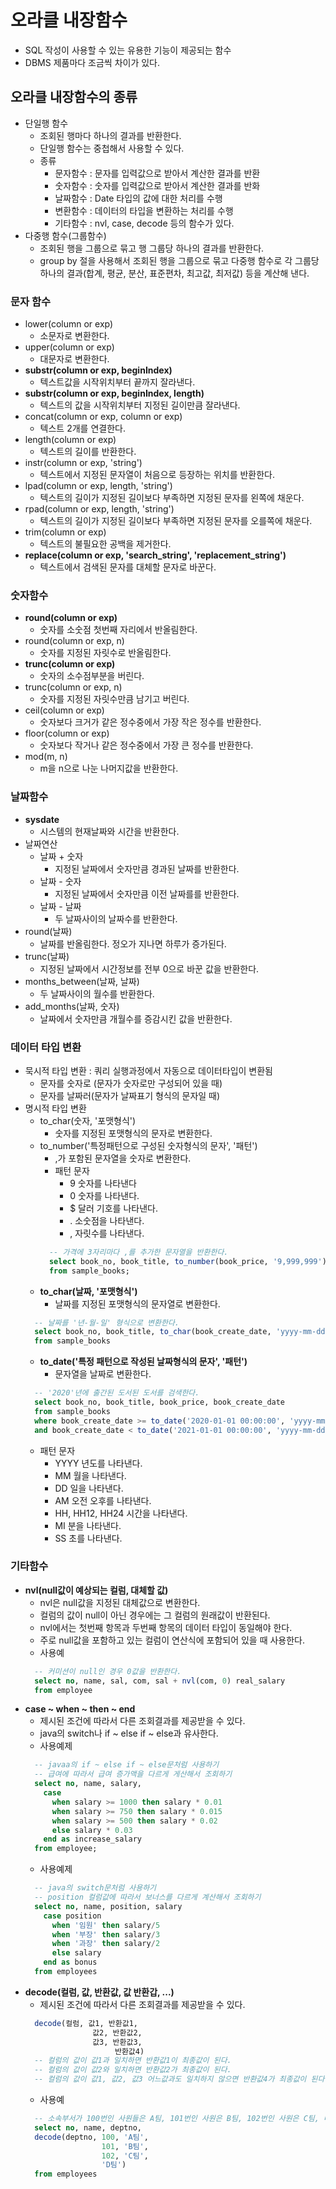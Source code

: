# 오라클 내장함수
- SQL 작성이 사용할 수 있는 유용한 기능이 제공되는 함수
- DBMS 제품마다 조금씩 차이가 있다.

## 오라클 내장함수의 종류
- 단일행 함수
  + 조회된 행마다 하나의 결과를 반환한다.
  + 단일행 함수는 중첩해서 사용할 수 있다.
  + 종류
    * 문자함수 : 문자를 입력값으로 받아서 계산한 결과를 반환
    * 숫자함수 : 숫자를 입력값으로 받아서 계산한 결과를 반화
    * 날짜함수 : Date 타입의 값에 대한 처리를 수행
    * 변환함수 : 데이터의 타입을 변환하는 처리를 수행
    * 기타함수 : nvl, case, decode 등의 함수가 있다.
- 다중행 함수(그룹함수)
  + 조회된 행을 그룹으로 묶고 행 그룹당 하나의 결과를 반환한다.
  + group by 절을 사용해서 조회된 행을 그룹으로 묶고 다중행 함수로 각 그룹당 하나의 결과(합계, 평균, 분산, 표준편차, 최고값, 최저값) 등을 계산해 낸다. 
  
### 문자 함수
- lower(column or exp)
  + 소문자로 변환한다.
- upper(column or exp)
  + 대문자로 변환한다.
- **substr(column or exp, beginIndex)**
  + 텍스트값을 시작위치부터 끝까지 잘라낸다.
- **substr(column or exp, beginIndex, length)**
  + 텍스트의 값을 시작위치부터 지정된 길이만큼 잘라낸다.
- concat(column or exp, column or exp)
  + 텍스트 2개를 연결한다.
- length(column or exp)
  + 텍스트의 길이를 반환한다.
- instr(column or exp, 'string')
  + 텍스트에서 지정된 문자열이 처음으로 등장하는 위치를 반환한다.
- lpad(column or exp, length, 'string')
  + 텍스트의 길이가 지정된 길이보다 부족하면 지정된 문자를 왼쪽에 채운다.
- rpad(column or exp, length, 'string')
  + 텍스트의 길이가 지정된 길이보다 부족하면 지정된 문자를 오를쪽에 채운다.
- trim(column or exp)
  + 텍스트의 불필요한 공백을 제거한다.
- **replace(column or exp, 'search_string', 'replacement_string')**
  + 텍스트에서 검색된 문자를 대체할 문자로 바꾼다.
### 숫자함수
- **round(column or exp)**		
  + 숫자를 소숫점 첫번째 자리에서 반올림한다.
- round(column or exp, n)
  + 숫자를 지정된 자릿수로 반올림한다. 
- **trunc(column or exp)**
  + 숫자의 소수점부분을 버린다.
- trunc(column or exp, n)
  + 숫자를 지정된 자릿수만큼 남기고 버린다.
- ceil(column or exp)
  + 숫자보다 크거가 같은 정수중에서 가장 작은 정수를 반환한다.
- floor(column or exp)
  + 숫자보다 작거나 같은 정수중에서 가장 큰 정수를 반환한다.
- mod(m, n)
  + m을 n으로 나눈 나머지값을 반환한다.
### 날짜함수
- **sysdate**
  + 시스템의 현재날짜와 시간을 반환한다.
- 날짜연산
  + 날짜 + 숫자
    * 지정된 날짜에서 숫자만큼 경과된 날짜를 반환한다.
  + 날짜 - 숫자
    * 지정된 날짜에서 숫자만큼 이전 날짜를를 반환한다. 
  + 날짜 - 날짜
    * 두 날짜사이의 날짜수를 반환한다.
- round(날짜)
  + 날짜를 반올림한다. 정오가 지나면 하루가 증가된다.
- trunc(날짜)
  + 지정된 날짜에서 시간정보를 전부 0으로 바꾼 값을 반환한다.
- months_between(날짜, 날짜)
  + 두 날짜사이의 월수를 반환한다. 
- add_months(날짜, 숫자)
  + 날짜에서 숫자만큼 개월수를 증감시킨 값을 반환한다.

### 데이터 타입 변환
- 묵시적 타입 변환 : 쿼리 실행과정에서 자동으로 데이터타입이 변환됨
  + 문자를 숫자로 (문자가 숫자로만 구성되어 있을 때)
  + 문자를 날짜러(문자가 날짜표기 형식의 문자일 때)
- 명시적 타입 변환
  + to_char(숫자, '포맷형식')
    * 숫자를 지정된 포맷형식의 문자로 변환한다.
  + to_number('특정패턴으로 구성된 숫자형식의 문자', '패턴')
    * ,가 포함된 문자열을 숫자로 변환한다.
    * 패턴 문자
      - 9	숫자를 나타낸다
      - 0	숫자를 나타낸다.		
      - $	달러 기호를 나타낸다.
      - .	소숫점을 나타낸다.
      - ,	자릿수를 나타낸다.
    ```sql 
      -- 가격에 3자리마다 ,를 추가한 문자열을 반환한다.
      select book_no, book_title, to_number(book_price, '9,999,999') 
      from sample_books;
    ```
  + **to_char(날짜, '포맷형식')**
    * 날짜를 지정된 포맷형식의 문자열로 변환한다.
  ```sql
    -- 날짜를 '년-월-일' 형식으로 변환한다.
    select book_no, book_title, to_char(book_create_date, 'yyyy-mm-dd')
    from sample_books
  ```
  + **to_date('특정 패턴으로 작성된 날짜형식의 문자', '패턴')**
    * 문자열을 날짜로 변환한다.
  ```sql
    -- '2020'년에 출간된 도서된 도서를 검색한다.
    select book_no, book_title, book_price, book_create_date
    from sample_books
    where book_create_date >= to_date('2020-01-01 00:00:00', 'yyyy-mm-dd hh:mi:ss') 
    and book_create_date < to_date('2021-01-01 00:00:00', 'yyyy-mm-dd hh:mi:ss')
  ```
    * 패턴 문자
      - YYYY		년도를 나타낸다.
      - MM		월을 나타낸다.
      - DD		일을 나타낸다.
      - AM		오전 오후를 나타낸다.
      - HH, HH12, HH24	시간을 나타낸다.
      - MI		분을 나타낸다.
      - SS		초를 나타낸다.
### 기타함수
- **nvl(null값이 예상되는 컬럼, 대체할 값)**
  + nvl은 null값을 지정된 대체값으로 변환한다.
  + 컬럼의 값이 null이 아닌 경우에는 그 컬럼의 원래값이 반환된다.
  + nvl에서는 첫번째 항목과 두번째 항목의 데이터 타입이 동일해야 한다.
  + 주로 null값을 포함하고 있는 컬럼이 연산식에 포함되어 있을 때 사용한다.
  + 사용예
  ```sql
    -- 커미션이 null인 경우 0값을 반환한다.
    select no, name, sal, com, sal + nvl(com, 0) real_salary
    from employee
  ```
- **case ~ when ~ then ~ end**
  + 제시된 조건에 따라서 다른 조회결과를 제공받을 수 있다.
  + java의 switch나 if ~ else if ~ else과 유사한다.
  + 사용예제
  ```sql
    -- javaa의 if ~ else if ~ else문처럼 사용하기
    -- 급여에 따라서 급여 증가액을 다르게 게산해서 조회하기 
    select no, name, salary,
      case
        when salary >= 1000 then salary * 0.01
        when salary >= 750 then salary * 0.015
        when salary >= 500 then salary * 0.02
        else salary * 0.03
      end as increase_salary
    from employee;
  ```
  + 사용예제
  ```sql
    -- java의 switch문처럼 사용하기
    -- position 컬럼값에 따라서 보너스를 다르게 계산해서 조회하기
    select no, name, position, salary
      case position
        when '임원' then salary/5
        when '부장' then salary/3
        when '과장' then salary/2
        else salary
      end as bonus
    from employees
  ```
- **decode(컬럼, 값, 반환값, 값 반환갑, ...)**
  + 제시된 조건에 따라서 다른 조회결과를 제공받을 수 있다.
  ```sql
    decode(컬럼, 값1, 반환값1,
                 값2, 반환값2,
                 값3, 반환값3,
                      반환값4)
    -- 컬럼의 값이 값1과 일치하면 반환값1이 최종값이 된다.
    -- 컬럼의 값이 값2와 일치하면 반환값2가 최종값이 된다.
    -- 컬럼의 값이 값1, 값2, 값3 어느값과도 일치하지 않으면 반환값4가 최종값이 된다.
  ```
  + 사용예
  ```sql
    -- 소속부서가 100번인 사원들은 A팀, 101번인 사원은 B팀, 102번인 사원은 C팀, 나머지는 D팀으로 조회되게 한다.
    select no, name, deptno,
    decode(deptno, 100, 'A팀',
                   101, 'B팀',
                   102, 'C팀',
                   'D팀')
    from employees
  ```
